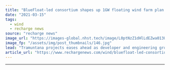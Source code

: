 ```yaml
---
title: "BlueFloat-led consortium shapes up 1GW floating wind farm plan off Spain"
date: "2021-03-15"
tags: 
  - wind
  - recharge news
source: "recharge news"
image_url: "https://images-global.nhst.tech/image/L0ptNzZ1dHlLdEZwa013UGJYeHBXb2N3Si8yOC9pOWpFb2Q4RFhwV1lOaz0=/nhst/binary/94d352b75bf9d9cf86337d892b7b9346"
image_fp: "/assets/img/post_thumbnails/146.jpg"
lead: "Tramuntana projects eases ahead as developer and engineering group Sener face concerns from local municipalities in Costa Brava tourist area of Catalonia"
article_url: "https://www.rechargenews.com/wind/bluefloat-led-consortium-shapes-up-1gw-floating-wind-farm-plan-off-spain/2-1-980650"
---
```


---
